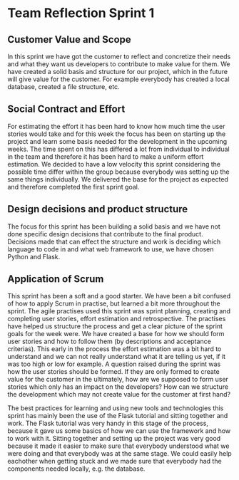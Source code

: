 # Team Reflection Sprint 1

## Customer Value and Scope
In this sprint we have got the customer to reflect and concretize their needs and what they want us developers to contribute to make value for them.
We have created a solid basis and structure for our project, which in the future will give value for the customer. For example everybody has created
a local database, created a file structure, etc.

## Social Contract and Effort
For estimating the effort it has been hard to know how much time the user stories would take and for this week the focus has been on starting up the project
and learn some basis needed for the development in the upcoming weeks. The time spent on this has differed a lot from individual to individual in the team and therefore it has been hard to make a uniform effort estimation.
We decided to have a low velocity this sprint considering the possible time differ within the group because everybody was setting up the same things individually.
We delivered the base for the project as expected and therefore completed the first sprint goal.

## Design decisions and product structure
The focus for this sprint has been building a solid basis and we have not done specific design decisions that contribute to the final product.
Decisions made that can effect the structure and work is deciding which language to code in and what web framework to use, we have chosen Python and Flask.

## Application of Scrum
This sprint has been a soft and a good starter. We have been a bit confused of how to apply Scrum in practise, but learned a bit more throughout the sprint.
The agile practises used this sprint was sprint planning, creating and completing user stories, effort estimation and retrospective. The practises have helped us 
structure the process and get a clear picture of the sprint goals for the week were.
We have created a base for how we should form user stories and how to follow them (by descriptions and acceptance criterias). This early in the process the effort estimation was a bit hard to understand and we can not really understand what it are telling us yet, if it was too high or low for example.
A question raised during the sprint was how the user stories should be formed. If they are only formed to create value for the customer in the ultimately, how are we supposed to form user stories which only has an impact on the developers? How can we structure the development which may not create value for the customer at first hand?

The best practices for learning and using new tools and technologies this sprint has mainly been the use of the Flask tutorial and sitting together and work. The Flask tutorial was very handy in this stage of the process, because it gave us some basics of how we can use the framework and how to work with it. Sitting together and setting up the project was very good because it made it easier to make sure that everybody understood what we were doing and that everybody was at the same stage. We could easily help eachother when getting stuck and we made sure that everybody had the components needed locally, e.g. the database.

